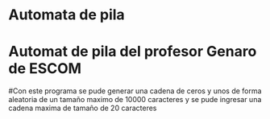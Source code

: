 # Automata de pila

# Automat de pila del profesor Genaro de ESCOM

#Con este programa se pude generar una cadena de ceros y unos de forma aleatoria de un tamaño maximo de 10000 caracteres y se pude ingresar una cadena maxima de tamaño de 20 caracteres
